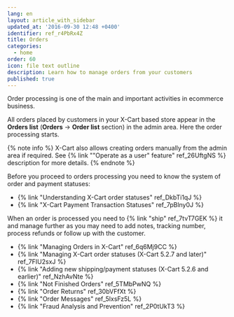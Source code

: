 ```yaml
---
lang: en
layout: article_with_sidebar
updated_at: '2016-09-30 12:48 +0400'
identifier: ref_r4PbRx4Z
title: Orders
categories:
  - home
order: 60
icon: file text outline
description: Learn how to manage orders from your customers
published: true
---
```

Order processing is one of the main and important activities in ecommerce business. 

All orders placed by customers in your X-Cart based store appear in the **Orders list** (**Orders** -> **Order list** section) in the admin area. Here the order processing starts.

{% note info %}
X-Cart also allows creating orders manually from the admin area if required. See {% link ""Operate as a user" feature" ref_26UftgNS %} description for more details.
{% endnote %}

Before you proceed to orders processing you need to know the system of order and payment statuses: 

*   {% link "Understanding X-Cart order statuses" ref_DkbTi1qJ %}
*   {% link "X-Cart Payment Transaction Statuses" ref_7pBlny0J %}

When an order is processed you need to {% link "ship" ref_7tvT7GEK %} it and manage further as you may need to add notes, tracking number, process refunds or follow up with the customer.

*   {% link "Managing Orders in X-Cart" ref_6q6Mj9CC %}
*   {% link "Managing X-Cart order statuses (X-Cart 5.2.7 and later)" ref_7FIU2sxJ %}
*   {% link "Adding new shipping/payment statuses (X-Cart 5.2.6 and earlier)" ref_NzhAvNte %}
*   {% link "Not Finished Orders" ref_5TMbPwNQ %}
*   {% link "Order Returns" ref_30bVFfXt %}
*   {% link "Order Messages" ref_5lxsFz5L %}
*   {% link "Fraud Analysis and Prevention" ref_2P0tUkT3 %}
